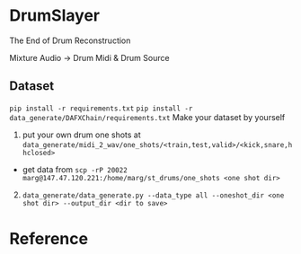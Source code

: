# DrumSlayer
The End of Drum Reconstruction

Mixture Audio -> Drum Midi & Drum Source

## Dataset
`pip install -r requirements.txt`
`pip install -r data_generate/DAFXChain/requirements.txt`
Make your dataset by yourself

1. put your own drum one shots at `data_generate/midi_2_wav/one_shots/<train,test,valid>/<kick,snare,hhclosed>`

- get data from `scp -rP 20022 marg@147.47.120.221:/home/marg/st_drums/one_shots <one shot dir>` 

2. `data_generate/data_generate.py --data_type all --oneshot_dir <one shot dir> --output_dir <dir to save>`


# Reference
